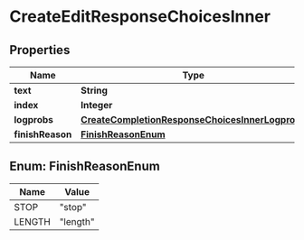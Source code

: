 

# CreateEditResponseChoicesInner


## Properties

| Name | Type | Description | Notes |
|------------ | ------------- | ------------- | -------------|
|**text** | **String** |  |  [optional] |
|**index** | **Integer** |  |  [optional] |
|**logprobs** | [**CreateCompletionResponseChoicesInnerLogprobs**](CreateCompletionResponseChoicesInnerLogprobs.md) |  |  [optional] |
|**finishReason** | [**FinishReasonEnum**](#FinishReasonEnum) |  |  [optional] |



## Enum: FinishReasonEnum

| Name | Value |
|---- | -----|
| STOP | &quot;stop&quot; |
| LENGTH | &quot;length&quot; |




